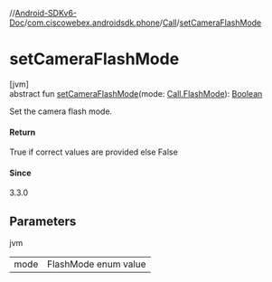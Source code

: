 //[Android-SDKv6-Doc](../../../index.md)/[com.ciscowebex.androidsdk.phone](../index.md)/[Call](index.md)/[setCameraFlashMode](set-camera-flash-mode.md)

# setCameraFlashMode

[jvm]\
abstract fun [setCameraFlashMode](set-camera-flash-mode.md)(mode: [Call.FlashMode](-flash-mode/index.md)): [Boolean](https://kotlinlang.org/api/latest/jvm/stdlib/kotlin/-boolean/index.html)

Set the camera flash mode.

#### Return

True if correct values are provided else False

#### Since

3.3.0

## Parameters

jvm

| | |
|---|---|
| mode | FlashMode enum value |
